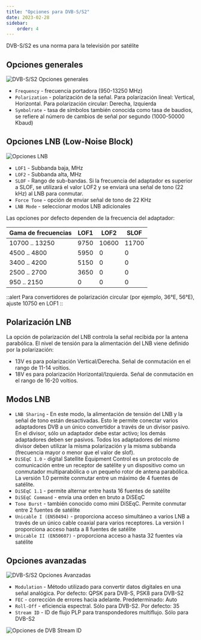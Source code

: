 ```yaml
---
title: "Opciones para DVB-S/S2"
date: 2023-02-28
sidebar:
    order: 4
---
```


DVB-S/S2 es una norma para la televisión por satélite

## Opciones generales[](https://help.cesbo.com/astra/receiving/dvb/s#general-options)

![DVB-S/S2 Opciones generales](https://cdn.cesbo.com/help/astra/receiving/dvb/s/general.png)

- `Frequency` - frecuencia portadora (950-13250 MHz)
- `Polarization` - polarización de la señal. Para polarización lineal: Vertical, Horizontal. Para polarización circular: Derecha, Izquierda
- `Symbolrate` - tasa de símbolos también conocida como tasa de baudios, se refiere al número de cambios de señal por segundo (1000-50000 Kbaud)

## Opciones LNB (Low-Noise Block)[](https://help.cesbo.com/astra/receiving/dvb/s#lnb-low-noise-block-options)

![Opciones LNB](https://cdn.cesbo.com/help/astra/receiving/dvb/s/lnb.png)

- `LOF1` - Subbanda baja, MHz
- `LOF2` - Subbanda alta, MHz
- `SLOF` - Rango de sub-bandas. Si la frecuencia del adaptador es superior a SLOF, se utilizará el valor LOF2 y se enviará una señal de tono (22 kHz) al LNB para conmutar.
- `Force Tone` - opción de enviar señal de tono de 22 KHz
- `LNB Mode` - seleccionar modos LNB adicionales

Las opciones por defecto dependen de la frecuencia del adaptador:

| Gama de frecuencias | LOF1 | LOF2 | SLOF |
| --- | --- | --- | --- |
| 10700 .. 13250 | 9750 | 10600 | 11700 |
| 4500 .. 4800 | 5950 | 0 | 0 |
| 3400 .. 4200 | 5150 | 0 | 0 |
| 2500 .. 2700 | 3650 | 0 | 0 |
| 950 .. 2150 | 0 | 0 | 0 |

::alert 
Para convertidores de polarización circular (por ejemplo, 36°E, 56°E), ajuste 10750 en LOF1
::

## Polarización LNB[](https://help.cesbo.com/astra/receiving/dvb/s#lnb-polarization)

La opción de polarización del LNB controla la señal recibida por la antena parabólica. El nivel de tensión para la alimentación del LNB viene definido por la polarización:

- 13V es para polarización Vertical/Derecha. Señal de conmutación en el rango de 11-14 voltios.
- 18V es para polarización Horizontal/Izquierda. Señal de conmutación en el rango de 16-20 voltios.

## Modos LNB[](https://help.cesbo.com/astra/receiving/dvb/s#lnb-modes)

- `LNB Sharing` - En este modo, la alimentación de tensión del LNB y la señal de tono están desactivadas. Esto le permite conectar varios adaptadores DVB a un único convertidor a través de un divisor pasivo. En el divisor, sólo un adaptador debe estar activo; los demás adaptadores deben ser pasivos. Todos los adaptadores del mismo divisor deben utilizar la misma polarización y la misma subbanda (frecuencia mayor o menor que el valor de slof).
- `DiSEqC 1.0` - digital Satellite Equipment Control es un protocolo de comunicación entre un receptor de satélite y un dispositivo como un conmutador multiparabólica o un pequeño rotor de antena parabólica. La versión 1.0 permite conmutar entre un máximo de 4 fuentes de satélite.
- `DiSEqC 1.1` - permite alternar entre hasta 16 fuentes de satélite
- `DiSEqC Command` - envía una orden en bruto a DiSEqC
- `Tone Burst` - también conocido como mini DiSEqC. Permite conmutar entre 2 fuentes de satélite
- `Unicable I (EN50494)` - proporciona acceso simultáneo a varios LNB a través de un único cable coaxial para varios receptores. La versión I proporciona acceso hasta a 8 fuentes de satélite
- `Unicable II (EN50607)` - proporciona acceso a hasta 32 fuentes vía satélite

## Opciones avanzadas[](https://help.cesbo.com/astra/receiving/dvb/s#advanced-options)

![DVB-S/S2 Opciones Avanzadas](https://cdn.cesbo.com/help/astra/receiving/dvb/s/advanced.png)

- `Modulation` - Método utilizado para convertir datos digitales en una señal analógica. Por defecto: QPSK para DVB-S, PSK8 para DVB-S2
- `FEC` - corrección de errores hacia adelante. Predeterminado: Auto
- `Roll-Off` - eficiencia espectral. Sólo para DVB-S2. Por defecto: 35
- `Stream ID` - ID de flujo PLP para transpondedores multiflujo. Sólo para DVB-S2

![Opciones de DVB Stream ID](https://cdn.cesbo.com/help/astra/receiving/dvb/s/stream-id.png)
